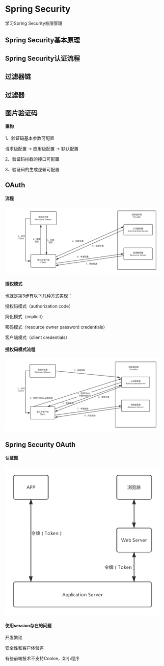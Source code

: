 # Spring Security

学习Spring Security权限管理

## Spring Security基本原理

## Spring Security认证流程

## 过滤器链

## 过滤器

## 图片验证码

#### 重构

1、验证码基本参数可配置

请求级配置 -> 应用级配置 -> 默认配置

2、验证码拦截的接口可配置

3、验证码的生成逻辑可配置

## OAuth

#### 流程

![OAuth流程](./images/01.png)

#### 授权模式

也就是第3步有以下几种方式实现：

授权码模式（authorization code）

简化模式（implicit）

密码模式（resource owner password credentials）

客户端模式（client credentials）

#### 授权码模式流程

![授权码模式流程](./images/02.png)

## Spring Security OAuth

#### 认证图

![Spring Security OAuth开发APP认证框架](./images/03.png)

#### 使用session存在的问题

开发繁琐

安全性和客户体验差

有些前端技术不支持Cookie，如小程序